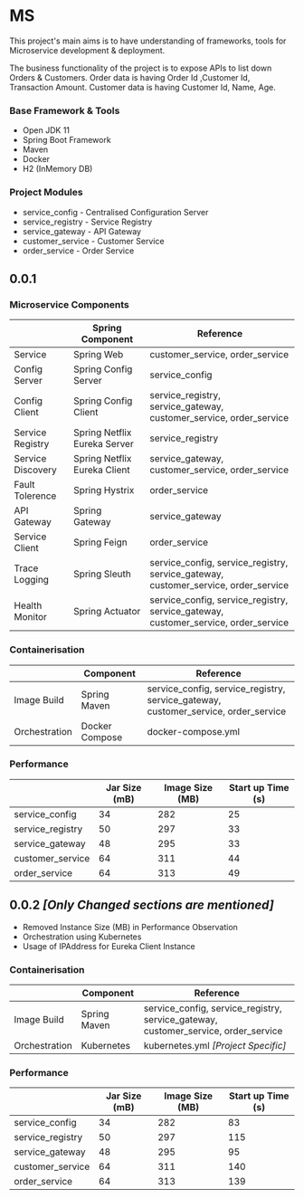 # MS
This project's main aims is to have understanding of frameworks, tools for Microservice development & deployment.

The business functionality of the project is to expose APIs to list down Orders & Customers.  Order data is having Order Id ,Customer Id, Transaction Amount. Customer data is having Customer Id, Name, Age.</br>

### Base Framework & Tools

 - Open JDK 11    
 - Spring Boot Framework   
 - Maven 
 - Docker 
 - H2 (InMemory DB)
 
### Project Modules

 - service_config - Centralised Configuration Server
 - service_registry - Service Registry
 - service_gateway - API Gateway
 - customer_service - Customer Service
 - order_service - Order Service
 
## 0.0.1

### Microservice Components
|| Spring Component | Reference|
|--|--|--|
| Service | Spring Web |customer_service, order_service|
| Config Server | Spring Config Server |service_config|
| Config Client | Spring Config Client |service_registry, service_gateway, customer_service, order_service|
| Service Registry | Spring Netflix Eureka Server |service_registry|
| Service Discovery  | Spring Netflix Eureka Client |service_gateway, customer_service, order_service|
| Fault Tolerence   | Spring Hystrix |order_service|
| API Gateway | Spring Gateway |service_gateway|
| Service Client  | Spring Feign |order_service|
| Trace Logging  | Spring Sleuth |service_config, service_registry, service_gateway, customer_service, order_service|
| Health Monitor  | Spring Actuator |service_config, service_registry, service_gateway, customer_service, order_service|

### Containerisation
|| Component | Reference|
|--|--|--|
| Image Build | Spring Maven |service_config, service_registry, service_gateway, customer_service, order_service|
| Orchestration | Docker Compose | docker-compose.yml |

### Performance 
|| Jar Size (mB) | Image Size (MB) | Start up Time (s)|
|--|--|--|--|
| service_config | 34 | 282 | 25 |
| service_registry | 50 | 297  | 33 |
| service_gateway | 48 | 295  | 33 |
| customer_service | 64 | 311  | 44 |
| order_service | 64 | 313  | 49 |

## 0.0.2 *[Only Changed sections are mentioned]*

- Removed Instance Size (MB) in Performance Observation
- Orchestration using Kubernetes
- Usage of IPAddress for Eureka Client Instance

### Containerisation
|| Component | Reference|
|--|--|--|
| Image Build | Spring Maven |service_config, service_registry, service_gateway, customer_service, order_service|
| Orchestration | Kubernetes | kubernetes.yml *[Project Specific]* |

### Performance 
|| Jar Size (mB) | Image Size (MB) | Start up Time (s)|
|--|--|--|--|
| service_config | 34 | 282 | 83 |
| service_registry | 50 | 297  | 115 |
| service_gateway | 48 | 295  | 95 |
| customer_service | 64 | 311  | 140 |
| order_service | 64 | 313  | 139 |

